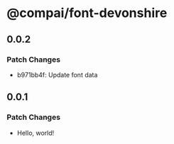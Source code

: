 # @compai/font-devonshire

## 0.0.2

### Patch Changes

- b971bb4f: Update font data

## 0.0.1

### Patch Changes

- Hello, world!

